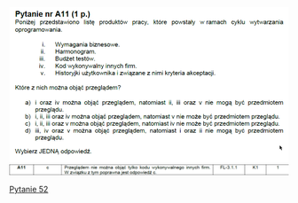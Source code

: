 ![img.png](../Pytania/screeny/img_50.png)
![img.png](screeny/img_50.png)

[Pytanie 52](../Pytania/Pyt_52.md)